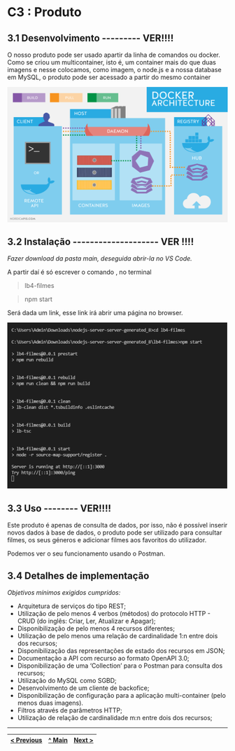 # C3 : Produto


## 3.1 Desenvolvimento  --------- VER!!!!

O nosso produto pode ser usado apartir da linha de comandos ou docker. Como se criou um multicontainer, isto é, um container mais do que duas imagens e nesse colocamos, como imagem, o node.js e a nossa database em MySQL, o produto pode ser acessado a partir do mesmo container

![System architecture](images/image09.png)

## 3.2 Instalação -------------------- VER !!!!

_Fazer download da pasta main, deseguida abrir-la no VS Code._

A partir daí é só escrever o comando , no terminal
> lb4-filmes

> npm start

Será dada um link, esse link irá abrir uma página no browser.

![intalacao](images/image5.png)


## 3.3 Uso -------- VER!!!!

Este produto é apenas de consulta de dados, por isso, não é possível inserir novos dados à base de dados, o produto pode ser utilizado para consultar filmes, os seus géneros e adicionar filmes aos favoritos do utilizador.

Podemos ver o seu funcionamento usando o Postman.

## 3.4 Detalhes de implementação

_Objetivos mínimos exigidos cumpridos:_
* Arquitetura de serviços do tipo REST;
* Utilização de pelo menos 4 verbos (métodos) do protocolo HTTP - CRUD (do inglês: Criar, Ler, Atualizar e Apagar);
* Disponibilização de pelo menos 4 recursos diferentes;
* Utilização de pelo menos uma relação de cardinalidade 1:n entre dois dos recursos;
* Disponibilização das representações de estado dos recursos em JSON;
* Documentação a API com recurso ao formato OpenAPI 3.0;
* Disponibilização de uma ‘Collection’ para o Postman para consulta dos recursos;
* Utilização do MySQL como SGBD;
* Desenvolvimento de um cliente de backofice;
* Disponibilização de configuração para a aplicação multi-container (pelo menos duas imagens).
* Filtros através de parâmetros HTTP;
* Utilização de relação de cardinalidade m:n entre dois dos recursos;




---
[< Previous](c2.md) | [^ Main](../../../) | [Next >](c4.md)
:--- | :---: | ---: 
